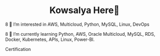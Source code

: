 <h1 align="center">Kowsalya Here👋</h1>

8 👀 I’m interested in AWS, Multicloud, Python, MySQL, Linux, DevOps

8 🌱 I’m currently learning Python, AWS, Oracle Multicloud, MySQL, RDS, Docker, Kubernetes, APIs, Linux, Power-BI.

Certification




<!--
**Kowsalya-Rathinasamy/Kowsalya-Rathinasamy** is a ✨ _special_ ✨ repository because its `README.md` (this file) appears on your GitHub profile.

Here are some ideas to get you started:

- 🔭 I’m currently working on ...
- 🌱 I’m currently learning ...
- 👯 I’m looking to collaborate on ...
- 🤔 I’m looking for help with ...
- 💬 Ask me about ...
- 📫 How to reach me: ...
- 😄 Pronouns: ...
- ⚡ Fun fact: ...
-->
